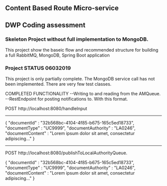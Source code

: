 ## Content Based Route Micro-service
## DWP Coding assessment


### Skeleton Project without full implementation to MongoDB.
This project show the baseic flow and recommended structure for building a full RabbitMQ, MongoDB, Spring Boot application

### Project STATUS 06032019

This project is only partially complete.  The MongoDB service call has not been implemented.
There are very few test classes.

COMPLETED FUNCTIONALITY
--Writing to and reading from the AMQueue.
--RestEndpoint for posting notifications to. With this format.

POST
http://localhost:8080/handleInput
 
---
{
    "documentId" : "32b568bc-4104-4f85-b675-165c5ed18733",
    "documentType" : "UC9999",
    "documentAuthority" : "LA0246",
    "documentContent" : "Lorem ipsum dolor sit amet, consectetur adipiscing..."
}

---
POST
http://localhost:8080/publishToLocalAuthorityQueue.

{
    "documentId" : "32b568bc-4104-4f85-b675-165c5ed18733",
    "documentType" : "UC9999",
    "documentAuthority" : "LA0246",
    "documentContent" : "Lorem ipsum dolor sit amet, consectetur adipiscing..."
}

